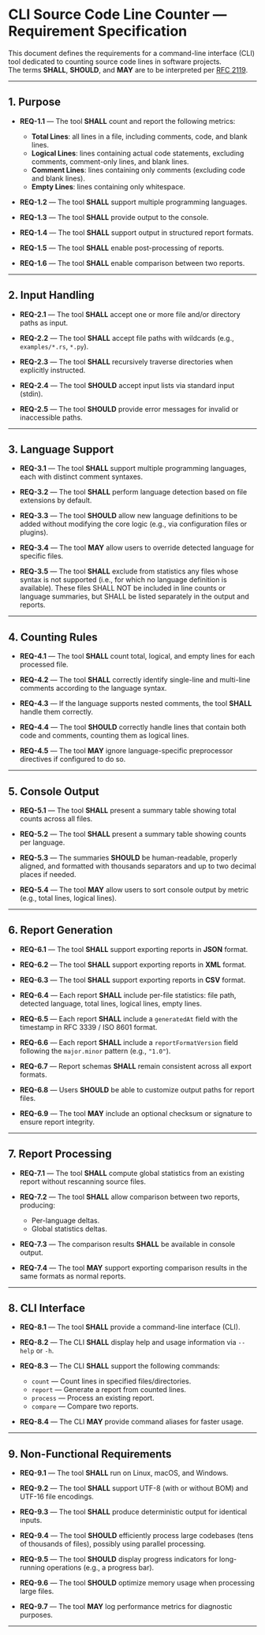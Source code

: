 
# CLI Source Code Line Counter — Requirement Specification

This document defines the requirements for a command-line interface (CLI) tool dedicated to counting source code lines in software projects.  
The terms **SHALL**, **SHOULD**, and **MAY** are to be interpreted per [RFC 2119](https://datatracker.ietf.org/doc/html/rfc2119).

---

## 1. Purpose

- **REQ-1.1** — The tool **SHALL** count and report the following metrics:  
  - **Total Lines**: all lines in a file, including comments, code, and blank lines.  
  - **Logical Lines**: lines containing actual code statements, excluding comments, comment-only lines, and blank lines.  
  - **Comment Lines**: lines containing only comments (excluding code and blank lines).  
  - **Empty Lines**: lines containing only whitespace.

- **REQ-1.2** — The tool **SHALL** support multiple programming languages.

- **REQ-1.3** — The tool **SHALL** provide output to the console.

- **REQ-1.4** — The tool **SHALL** support output in structured report formats.

- **REQ-1.5** — The tool **SHALL** enable post-processing of reports.

- **REQ-1.6** — The tool **SHALL** enable comparison between two reports.

---

## 2. Input Handling

- **REQ-2.1** — The tool **SHALL** accept one or more file and/or directory paths as input.

- **REQ-2.2** — The tool **SHALL** accept file paths with wildcards (e.g., `examples/*.rs`, `*.py`).

- **REQ-2.3** — The tool **SHALL** recursively traverse directories when explicitly instructed.

- **REQ-2.4** — The tool **SHOULD** accept input lists via standard input (stdin).

- **REQ-2.5** — The tool **SHOULD** provide error messages for invalid or inaccessible paths.

---

## 3. Language Support

- **REQ-3.1** — The tool **SHALL** support multiple programming languages, each with distinct comment syntaxes.

- **REQ-3.2** — The tool **SHALL** perform language detection based on file extensions by default.

- **REQ-3.3** — The tool **SHOULD** allow new language definitions to be added without modifying the core logic (e.g., via configuration files or plugins).

- **REQ-3.4** — The tool **MAY** allow users to override detected language for specific files.

- **REQ-3.5** — The tool **SHALL** exclude from statistics any files whose syntax is not supported (i.e., for which no language definition is available). These files SHALL NOT be included in line counts or language summaries, but SHALL be listed separately in the output and reports.

---

## 4. Counting Rules

- **REQ-4.1** — The tool **SHALL** count total, logical, and empty lines for each processed file.

- **REQ-4.2** — The tool **SHALL** correctly identify single-line and multi-line comments according to the language syntax.

- **REQ-4.3** — If the language supports nested comments, the tool **SHALL** handle them correctly.

- **REQ-4.4** — The tool **SHOULD** correctly handle lines that contain both code and comments, counting them as logical lines.

- **REQ-4.5** — The tool **MAY** ignore language-specific preprocessor directives if configured to do so.

---

## 5. Console Output

- **REQ-5.1** — The tool **SHALL** present a summary table showing total counts across all files.

- **REQ-5.2** — The tool **SHALL** present a summary table showing counts per language.

- **REQ-5.3** — The summaries **SHOULD** be human-readable, properly aligned, and formatted with thousands separators and up to two decimal places if needed.

- **REQ-5.4** — The tool **MAY** allow users to sort console output by metric (e.g., total lines, logical lines).

---

## 6. Report Generation

- **REQ-6.1** — The tool **SHALL** support exporting reports in **JSON** format.

- **REQ-6.2** — The tool **SHALL** support exporting reports in **XML** format.

- **REQ-6.3** — The tool **SHALL** support exporting reports in **CSV** format.

- **REQ-6.4** — Each report **SHALL** include per-file statistics: file path, detected language, total lines, logical lines, empty lines.

- **REQ-6.5** — Each report **SHALL** include a `generatedAt` field with the timestamp in RFC 3339 / ISO 8601 format.

- **REQ-6.6** — Each report **SHALL** include a `reportFormatVersion` field following the `major.minor` pattern (e.g., `"1.0"`).

- **REQ-6.7** — Report schemas **SHALL** remain consistent across all export formats.

- **REQ-6.8** — Users **SHOULD** be able to customize output paths for report files.

- **REQ-6.9** — The tool **MAY** include an optional checksum or signature to ensure report integrity.

---

## 7. Report Processing

- **REQ-7.1** — The tool **SHALL** compute global statistics from an existing report without rescanning source files.

- **REQ-7.2** — The tool **SHALL** allow comparison between two reports, producing:  
  - Per-language deltas.  
  - Global statistics deltas.

- **REQ-7.3** — The comparison results **SHALL** be available in console output.

- **REQ-7.4** — The tool **MAY** support exporting comparison results in the same formats as normal reports.

---

## 8. CLI Interface

- **REQ-8.1** — The tool **SHALL** provide a command-line interface (CLI).

- **REQ-8.2** — The CLI **SHALL** display help and usage information via `--help` or `-h`.

- **REQ-8.3** — The CLI **SHALL** support the following commands:  
  - `count` — Count lines in specified files/directories.  
  - `report` — Generate a report from counted lines.  
  - `process` — Process an existing report.  
  - `compare` — Compare two reports.

- **REQ-8.4** — The CLI **MAY** provide command aliases for faster usage.

---

## 9. Non-Functional Requirements

- **REQ-9.1** — The tool **SHALL** run on Linux, macOS, and Windows.

- **REQ-9.2** — The tool **SHALL** support UTF-8 (with or without BOM) and UTF-16 file encodings.

- **REQ-9.3** — The tool **SHALL** produce deterministic output for identical inputs.

- **REQ-9.4** — The tool **SHOULD** efficiently process large codebases (tens of thousands of files), possibly using parallel processing.

- **REQ-9.5** — The tool **SHOULD** display progress indicators for long-running operations (e.g., a progress bar).

- **REQ-9.6** — The tool **SHOULD** optimize memory usage when processing large files.

- **REQ-9.7** — The tool **MAY** log performance metrics for diagnostic purposes.

---
